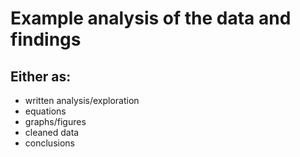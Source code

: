 # Example analysis of the data and findings

## Either as:
- written analysis/exploration
- equations
- graphs/figures
- cleaned data
- conclusions

